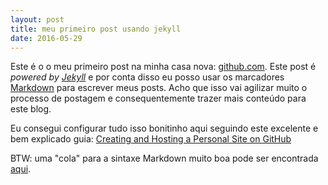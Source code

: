 ```yaml
---
layout: post
title: meu primeiro post usando jekyll
date: 2016-05-29
---
```


Este é o o meu primeiro post na minha casa nova: [github.com](https://github.com). Este post é
*powered by [Jekyll](http://jekyllrb.com)* e por conta disso eu posso usar os marcadores
[Markdown](https://github.com/adam-p/markdown-here/wiki/Markdown-Cheatsheet) para escrever meus posts.
Acho que isso vai agilizar muito o processo de postagem e consequentemente trazer mais conteúdo para este blog.

Eu consegui configurar tudo isso bonitinho aqui seguindo este excelente e bem explicado guia: [Creating and Hosting a Personal Site on GitHub](http://jmcglone.com/guides/github-pages/)

BTW: uma "cola" para a sintaxe Markdown muito boa pode ser encontrada [aqui](http://packetlife.net/media/library/16/Markdown.pdf).
